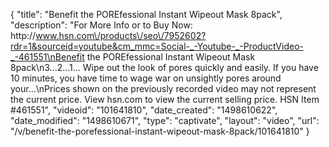 {
    "title": "Benefit the POREfessional Instant Wipeout Mask 8pack",
    "description": "For More Info or to Buy Now: http:\/\/www.hsn.com\/products\/seo\/7952602?rdr=1&sourceid=youtube&cm_mmc=Social-_-Youtube-_-ProductVideo-_-461551\nBenefit the POREfessional Instant Wipeout Mask 8pack\n3...2...1... Wipe out the look of pores quickly and easily. If you have 10 minutes, you have time to wage war on unsightly pores around your...\nPrices shown on the previously recorded video may not represent the current price.  View hsn.com to view the current selling price. HSN Item #461551",
    "videoid": "101641810",
    "date_created": "1498610622",
    "date_modified": "1498610671",
    "type": "captivate",
    "layout": "video",
    "url": "\/v\/benefit-the-porefessional-instant-wipeout-mask-8pack\/101641810"
}